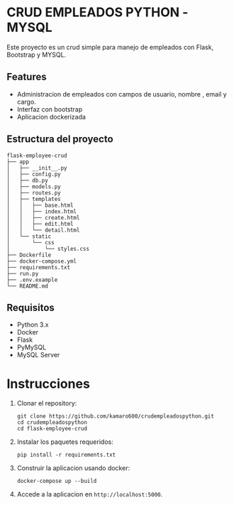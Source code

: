 # CRUD EMPLEADOS PYTHON -MYSQL
Este proyecto es un crud simple para manejo de empleados con Flask, Bootstrap y MYSQL. 

## Features

- Administracion de empleados con campos de usuario, nombre , email y cargo.
- Interfaz con bootstrap
- Aplicacion dockerizada

## Estructura del proyecto

```
flask-employee-crud
├── app
│   ├── __init__.py
│   ├── config.py
│   ├── db.py
│   ├── models.py
│   ├── routes.py
│   ├── templates
│   │   ├── base.html
│   │   ├── index.html
│   │   ├── create.html
│   │   ├── edit.html
│   │   └── detail.html
│   └── static
│       └── css
│           └── styles.css
├── Dockerfile
├── docker-compose.yml
├── requirements.txt
├── run.py
├── .env.example
└── README.md
```

## Requisitos

- Python 3.x
- Docker
- Flask
- PyMySQL
- MySQL Server

# Instrucciones

1. Clonar el repository:
   ```
   git clone https://github.com/kamaro600/crudempleadospython.git
   cd crudempleadospython
   cd flask-employee-crud
   ```

2. Instalar los paquetes requeridos:
   ```
   pip install -r requirements.txt
   ```

3. Construir la aplicacion usando docker:
   ```
   docker-compose up --build
   ```

4. Accede a la aplicacion en `http://localhost:5000`.


